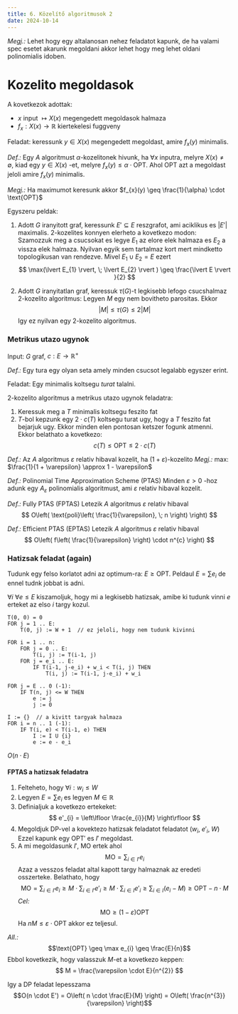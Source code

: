 ```yaml
---
title: 6. Közelítő algoritmusok 2
date: 2024-10-14
---
```


*Megj.:* Lehet hogy egy altalanosan nehez feladatot kapunk, de ha valami spec esetet akarunk megoldani akkor lehet hogy meg lehet oldani polinomialis idoben.

# Kozelito megoldasok
A kovetkezok adottak:
- $x$ input $\mapsto X(x)$ megengedett megoldasok halmaza
- $f_{x} : X(x) \to \mathbb{R}$  kiertekelesi fuggveny

Feladat: keressunk $y \in X(x)$ megengedett megoldast, amire $f_{x}(y)$ minimalis.

*Def.:* Egy $A$ algoritmust $\alpha$-kozelitonek hivunk, ha $\forall x$ inputra, melyre $X(x) \neq \emptyset$, kiad egy $y \in X(x)$ -et, melyre $f_{x}(y) \leq \alpha \cdot \text{OPT}$.
Ahol $\text{OPT}$ azt a megoldast jeloli amire $f_{x}(y)$ minimalis.

*Megj.:* Ha maximumot keresunk akkor $f_{x}(y) \geq \frac{1}{\alpha} \cdot \text{OPT}$

Egyszeru peldak:
1. Adott $G$ iranyitott graf, keressunk $E' \subseteq E$ reszgrafot, ami aciklikus es $\lvert E' \rvert$ maximalis.
$2$-kozelites konnyen elerheto a kovetkezo modon:
Szamozzuk meg a csucsokat es legye $E_{1}$ az elore elek halmaza es $E_{2}$ a vissza elek halmaza. Nyilvan egyik sem tartalmaz kort mert mindketto topologikusan van rendezve. Mivel $E_{1} \cup E_{2} = E$ ezert
$$
\max(\lvert E_{1} \rvert, \; \lvert E_{2} \rvert ) \geq \frac{\lvert E \rvert }{2}
$$

2. Adott $G$ iranyitatlan graf, keressuk $\tau(G)$-t legkisebb lefogo csucshalmaz
$2$-kozelito algoritmus:
Legyen $M$ egy nem bovitheto parositas. Ekkor 
$$
\lvert M \rvert  \leq \tau(G) \leq 2 \lvert M \rvert 
$$
Igy ez nyilvan egy $2$-kozelito algoritmus.

### Metrikus utazo ugynok
Input: $G$ graf, $c : E \to \mathbb{R}^{+}$

*Def.:* Egy tura egy olyan seta amely minden csucsot legalabb egyszer erint.

Feladat: Egy minimalis koltsegu *turat* talalni.

$2$-kozelito algoritmus a metrikus utazo ugynok feladatra:
1. Keressuk meg a $T$ minimalis koltsegu feszito fat
2. $T$-bol kepzunk egy $2 \cdot c(T)$   koltsegu turat ugy, hogy a $T$ feszito fat bejarjuk ugy. Ekkor minden elen pontosan ketszer fogunk atmenni.
Ekkor belathato a kovetkezo:
$$
c(T) \leq \text{OPT} \leq 2 \cdot c(T)
$$

*Def.:* Az $A$ algoritmus $\varepsilon$ relativ hibaval kozelit, ha $(1 + \varepsilon)$-kozelito
*Megj.:* max: $\frac{1}{1 + \varepsilon} \approx 1 - \varepsilon$

*Def.:* Polinomial Time Approximation Scheme (PTAS)
Minden $\varepsilon > 0$ -hoz adunk egy $A_{\varepsilon}$ polinomialis algoritmust, ami $\varepsilon$ relativ hibaval kozelit.

*Def.:* Fully PTAS (FPTAS)
Letezik $A$ algoritmus $\varepsilon$ relativ hibaval
$$
O\left( \text{poli}\left( \frac{1}{\varepsilon}, \; n \right) \right)
$$

*Def.:* Efficient PTAS (EPTAS)
Letezik $A$ algoritmus $\varepsilon$ relativ hibaval
$$
O\left( f\left( \frac{1}{\varepsilon} \right) \cdot n^{c} \right)
$$


### Hatizsak feladat (again)
Tudunk egy felso korlatot adni az optimum-ra: $E \geq \text{OPT}$.
Peldaul $E = \sum e_{i}$ de ennel tudnk jobbat is adni.

$\forall i$ $\forall e \leq E$ kiszamoljuk, hogy mi a legkisebb hatizsak, amibe ki tudunk vinni $e$ erteket az elso $i$ targy kozul.

```
T(0, 0) = 0
FOR j = 1 .. E:
	T(0, j) := W + 1  // ez jeloli, hogy nem tudunk kivinni

FOR i = 1 .. n:
	FOR j = 0 .. E:
		T(i, j) := T(i-1, j)
	FOR j = e_i .. E:
		IF T(i-1, j-e_i) + w_i < T(i, j) THEN
			T(i, j) := T(i-1, j-e_i) + w_i

FOR j = E .. 0 (-1):
	IF T(n, j) <= W THEN
		e := j
		j := 0

I := {}  // a kivitt targyak halmaza
FOR i = n .. 1 (-1):
	IF T(i, e) < T(i-1, e) THEN
		I := I U {i}
		e := e - e_i
```
$O(n \cdot E)$


#### FPTAS a hatizsak feladatra
1. Felteheto, hogy $\forall i: w_{i} \leq W$
2. Legyen $E = \sum e_{i}$ es legyen $M \in \mathbb{R}$
3. Definialjuk a kovetkezo ertekeket:
$$
e'_{i} = \left\lfloor  \frac{e_{i}}{M}  \right\rfloor 
$$
4. Megoldjuk DP-vel a kovektezo hatizsak feladatot feladatot $(w_{i},\; e'_{i},\; W)$ 
Ezzel kapunk egy $\text{OPT}'$ es $I'$ megoldast.
5. A mi megoldasunk $I'$, $\text{MO}$ ertek ahol
$$
\text{MO} = \sum_{i \in I'}e_{i}
$$
Azaz a vesszos feladat altal kapott targy halmaznak az eredeti osszerteke.
Belathato, hogy
$$
\text{MO} = \sum_{i \in I'}e_{i} \geq M \cdot \sum_{i \in I'} e'_{i} \geq M \cdot \sum_{i \in I} e'_{i} \geq \sum_{i \in I} (e_{i} - M) \geq \text{OPT} - n \cdot M
$$
*Cel:*
$$\text{MO} \geq (1 - \varepsilon) \text{OPT}$$
Ha $nM \leq \varepsilon \cdot \text{OPT}$ akkor ez teljesul.

*All.:* 
$$\text{OPT} \geq \max e_{i} \geq \frac{E}{n}$$
Ebbol kovetkezik, hogy valasszuk $M$-et a kovetkezo keppen:
$$
M = \frac{\varepsilon \cdot E}{n^{2}}
$$

Igy a DP feladat lepesszama 
$$O(n \cdot E') = O\left( n \cdot \frac{E}{M} \right) = O\left( \frac{n^{3}}{\varepsilon} \right)$$









